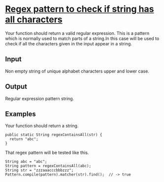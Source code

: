 # [Regex pattern to check if string has all characters](https://www.codewars.com/kata/regex-pattern-to-check-if-string-has-all-characters "https://www.codewars.com/kata/5e4eb72bb95d28002dbbecde")

Your function should return a valid regular expression. This is a pattern which is normally used to match parts of a string.In this case will be used to check if all the characters given in the input appear in a string. 

## Input
Non empty string of unique alphabet characters upper and lower case.

## Output
Regular expression pattern string.

## Examples
Your function should return a string.
```
public static String regexContainsAll(str) {
  return "abc";
}
```

That regex pattern will be tested like this.
```
String abc = "abc";
String pattern = regexContainsAll(abc);
String str = "zzzaaacccbbbzzz";
Pattern.compile(pattern).matcher(str).find();  // -> true
```